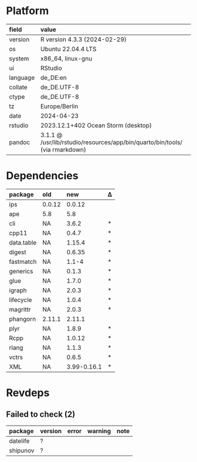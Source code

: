 # Platform

|field    |value                                                                        |
|:--------|:----------------------------------------------------------------------------|
|version  |R version 4.3.3 (2024-02-29)                                                 |
|os       |Ubuntu 22.04.4 LTS                                                           |
|system   |x86_64, linux-gnu                                                            |
|ui       |RStudio                                                                      |
|language |de_DE:en                                                                     |
|collate  |de_DE.UTF-8                                                                  |
|ctype    |de_DE.UTF-8                                                                  |
|tz       |Europe/Berlin                                                                |
|date     |2024-04-23                                                                   |
|rstudio  |2023.12.1+402 Ocean Storm (desktop)                                          |
|pandoc   |3.1.1 @ /usr/lib/rstudio/resources/app/bin/quarto/bin/tools/ (via rmarkdown) |

# Dependencies

|package    |old    |new         |Δ  |
|:----------|:------|:-----------|:--|
|ips        |0.0.12 |0.0.12      |   |
|ape        |5.8    |5.8         |   |
|cli        |NA     |3.6.2       |*  |
|cpp11      |NA     |0.4.7       |*  |
|data.table |NA     |1.15.4      |*  |
|digest     |NA     |0.6.35      |*  |
|fastmatch  |NA     |1.1-4       |*  |
|generics   |NA     |0.1.3       |*  |
|glue       |NA     |1.7.0       |*  |
|igraph     |NA     |2.0.3       |*  |
|lifecycle  |NA     |1.0.4       |*  |
|magrittr   |NA     |2.0.3       |*  |
|phangorn   |2.11.1 |2.11.1      |   |
|plyr       |NA     |1.8.9       |*  |
|Rcpp       |NA     |1.0.12      |*  |
|rlang      |NA     |1.1.3       |*  |
|vctrs      |NA     |0.6.5       |*  |
|XML        |NA     |3.99-0.16.1 |*  |

# Revdeps

## Failed to check (2)

|package  |version |error |warning |note |
|:--------|:-------|:-----|:-------|:----|
|datelife |?       |      |        |     |
|shipunov |?       |      |        |     |

